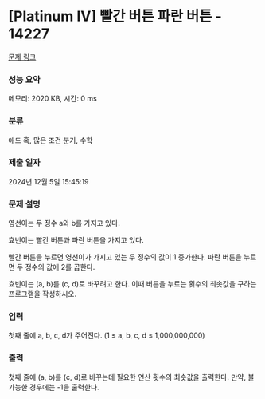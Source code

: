 # [Platinum IV] 빨간 버튼 파란 버튼 - 14227 

[문제 링크](https://www.acmicpc.net/problem/14227) 

### 성능 요약

메모리: 2020 KB, 시간: 0 ms

### 분류

애드 혹, 많은 조건 분기, 수학

### 제출 일자

2024년 12월 5일 15:45:19

### 문제 설명

<p>영선이는 두 정수 a와 b를 가지고 있다.</p>

<p>효빈이는 빨간 버튼과 파란 버튼을 가지고 있다.</p>

<p>빨간 버튼을 누르면 영선이가 가지고 있는 두 정수의 값이 1 증가한다. 파란 버튼을 누르면 두 정수의 값에 2를 곱한다.</p>

<p>효빈이는 (a, b)를 (c, d)로 바꾸려고 한다. 이때 버튼을 누르는 횟수의 최솟값을 구하는 프로그램을 작성하시오. </p>

### 입력 

 <p>첫째 줄에 a, b, c, d가 주어진다. (1 ≤ a, b, c, d ≤ 1,000,000,000)</p>

### 출력 

 <p>첫째 줄에 (a, b)를 (c, d)로 바꾸는데 필요한 연산 횟수의 최솟값을 출력한다. 만약, 불가능한 경우에는 -1을 출력한다.</p>

